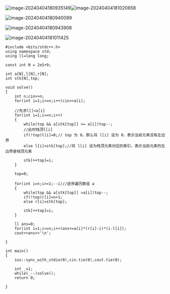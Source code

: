 ![image-20240404180935149](C:\Users\set\AppData\Roaming\Typora\typora-user-images\image-20240404181005266.png)![image-20240404181020658](C:\Users\set\AppData\Roaming\Typora\typora-user-images\image-20240404181020658.png)

![image-20240404180940099](C:\Users\set\AppData\Roaming\Typora\typora-user-images\image-20240404180940099.png)

![image-20240404180943908](C:\Users\set\AppData\Roaming\Typora\typora-user-images\image-20240404180943908.png)

![image-20240404181011425](C:\Users\set\AppData\Roaming\Typora\typora-user-images\image-20240404181011425.png)

```
#include <bits/stdc++.h>
using namespace std;
using ll=long long;

const int N = 2e5+9;

int a[N],l[N],r[N];
int stk[N],top;

void solve()
{
	int n;cin>>n;
	for(int i=1;i<=n;i++)cin>>a[i];
	
	//先求l[]<a[i]
	for(int i=1;i<=n;i++)
	{
		while(top && a[stk[top]] >= a[i])top--;
		//此时栈顶l[i]
		if(!top)l[i]=0;// top 为 0，那么将 l[i] 设为 0，表示当前元素没有左边界
		else l[i]=stk[top];//将 l[i] 设为栈顶元素对应的索引，表示当前元素的左边界是栈顶元素
		
		stk[++top]=i;
	}
	
	top=0;
		
	for(int i=n;i>=1;--i)//逆序遍历数组 a 
	{
		while(top && a[stk[top]] >a[i])top--;
		if(!top)r[i]=n+1;
		else r[i]=stk[top];
		
		stk[++top]=i;
	}
	
	ll ans=0;
	for(int i=1;i<=n;i++)ans+=a[i]*(r[i]-i)*(i-l[i]);
	cout<<ans<<'\n';
	
}

int main()
{
	ios::sync_with_stdio(0),cin.tie(0),cout.tie(0);
	
	int _=1;
	while(_--)solve();
	return 0;

}
```

